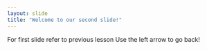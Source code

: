```yaml
---
layout: slide
title: "Welcome to our second slide!"
---
```

For first slide refer to previous lesson
Use the left arrow to go back!
